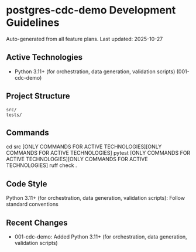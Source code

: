 # postgres-cdc-demo Development Guidelines

Auto-generated from all feature plans. Last updated: 2025-10-27

## Active Technologies

- Python 3.11+ (for orchestration, data generation, validation scripts) (001-cdc-demo)

## Project Structure

```text
src/
tests/
```

## Commands

cd src [ONLY COMMANDS FOR ACTIVE TECHNOLOGIES][ONLY COMMANDS FOR ACTIVE TECHNOLOGIES] pytest [ONLY COMMANDS FOR ACTIVE TECHNOLOGIES][ONLY COMMANDS FOR ACTIVE TECHNOLOGIES] ruff check .

## Code Style

Python 3.11+ (for orchestration, data generation, validation scripts): Follow standard conventions

## Recent Changes

- 001-cdc-demo: Added Python 3.11+ (for orchestration, data generation, validation scripts)

<!-- MANUAL ADDITIONS START -->
<!-- MANUAL ADDITIONS END -->
